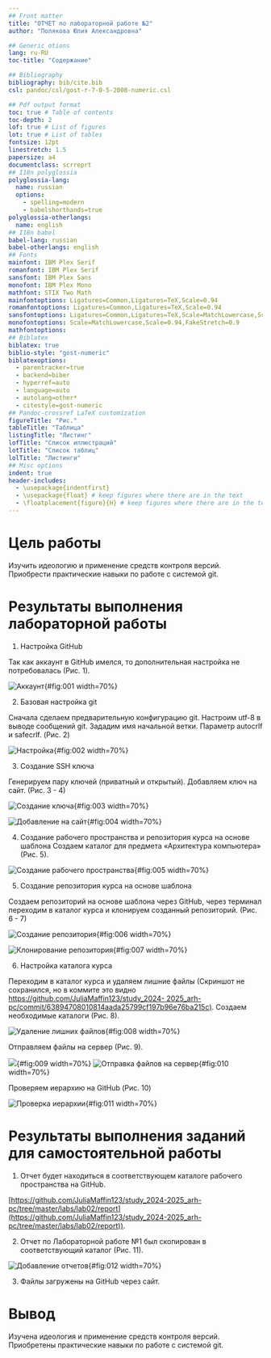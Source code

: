 ```yaml
---
## Front matter
title: "ОТЧЕТ по лабораторной работе №2"
author: "Полякова Юлия Александровна"

## Generic otions
lang: ru-RU
toc-title: "Содержание"

## Bibliography
bibliography: bib/cite.bib
csl: pandoc/csl/gost-r-7-0-5-2008-numeric.csl

## Pdf output format
toc: true # Table of contents
toc-depth: 2
lof: true # List of figures
lot: true # List of tables
fontsize: 12pt
linestretch: 1.5
papersize: a4
documentclass: scrreprt
## I18n polyglossia
polyglossia-lang:
  name: russian
  options:
	- spelling=modern
	- babelshorthands=true
polyglossia-otherlangs:
  name: english
## I18n babel
babel-lang: russian
babel-otherlangs: english
## Fonts
mainfont: IBM Plex Serif
romanfont: IBM Plex Serif
sansfont: IBM Plex Sans
monofont: IBM Plex Mono
mathfont: STIX Two Math
mainfontoptions: Ligatures=Common,Ligatures=TeX,Scale=0.94
romanfontoptions: Ligatures=Common,Ligatures=TeX,Scale=0.94
sansfontoptions: Ligatures=Common,Ligatures=TeX,Scale=MatchLowercase,Scale=0.94
monofontoptions: Scale=MatchLowercase,Scale=0.94,FakeStretch=0.9
mathfontoptions:
## Biblatex
biblatex: true
biblio-style: "gost-numeric"
biblatexoptions:
  - parentracker=true
  - backend=biber
  - hyperref=auto
  - language=auto
  - autolang=other*
  - citestyle=gost-numeric
## Pandoc-crossref LaTeX customization
figureTitle: "Рис."
tableTitle: "Таблица"
listingTitle: "Листинг"
lofTitle: "Список иллюстраций"
lotTitle: "Список таблиц"
lolTitle: "Листинги"
## Misc options
indent: true
header-includes:
  - \usepackage{indentfirst}
  - \usepackage{float} # keep figures where there are in the text
  - \floatplacement{figure}{H} # keep figures where there are in the text
---
```


# Цель работы

Изучить  идеологию  и  применение  средств  контроля  версий.  Приобрести практические навыки по работе с системой git. 

# Результаты выполнения лабораторной работы

1. Настройка GitHub 

Так  как  аккаунт  в  GitHub  имелся,  то  дополнительная  настройка  не потребовалась (Рис. 1). 

![Аккаунт](image/im1.jpg){#fig:001 width=70%}

2. Базовая настройка git 

Сначала  сделаем  предварительную  конфигурацию  git.  Настроим  utf-8  в выводе сообщений git. Зададим имя начальной ветки. Параметр autocrlf и safecrlf. (Рис. 2) 

![Настройка ](image/im2.jpg){#fig:002 width=70%}

3. Создание SSH ключа 

Генерируем пару ключей (приватный и открытый). Добавляем ключ на сайт. (Рис. 3 - 4) 

![Создание ключа](image/im3.jpg){#fig:003 width=70%}

![Добавление на сайт](image/im4.jpg){#fig:004 width=70%}

4. Создание рабочего пространства и репозитория курса на основе шаблона Создаем каталог для предмета «Архитектура компьютера» (Рис. 5).

![Создание рабочего пространства](image/im5.jpg){#fig:005 width=70%}

5. Создание репозитория курса на основе шаблона 

Создаем репозиторий на основе шаблона через GitHub, через терминал переходим в каталог курса и клонируем созданный репозиторий. (Рис. 6 - 7)

![Создание репозитория](image/im6.jpg){#fig:006 width=70%}

![Клонирование репозитория](image/im7.jpg){#fig:007 width=70%}

6. Настройка каталога курса 

Переходим в каталог курса и удаляем лишние файлы (Скриншот не сохранился, но в коммите это видно [https://github.com/JuliaMaffin123/study_2024- 2025_arh-pc/commit/63894708010814aada25799cf197b96e76ba215c)](https://github.com/JuliaMaffin123/study_2024-2025_arh-pc/commit/63894708010814aada25799cf197b96e76ba215c).  Создаем необходимые каталоги (Рис. 8).

![Удаление лишних файлов](image/im8.jpg){#fig:008 width=70%}

Отправляем файлы на сервер (Рис. 9). 

![](image/im9.jpg){#fig:009 width=70%}
![Отправка файлов на сервер](image/im10.jpg){#fig:010 width=70%}

Проверяем иерархию на GitHub (Рис. 10) 

![Проверка иерархии](image/im11.jpg){#fig:011 width=70%}

# Результаты выполнения заданий для самостоятельной работы

1. Отчет будет находиться в соответствующем каталоге рабочего пространства на GitHub. 

[https://github.com/JuliaMaffin123/study_2024-2025_arh-pc/tree/master/labs/lab02/report](https://github.com/JuliaMaffin123/study_2024-2025_arh-pc/tree/master/labs/lab02/report)).


2. Отчет по Лабораторной работе №1 был скопирован в соответствующий каталог (Рис. 11). 

![Добавление отчетов](image/im12.jpg){#fig:012 width=70%}

3. Файлы загружены на GitHub через сайт.

# Вывод

Изучена идеология и применение средств контроля версий. Приобретены практические навыки по работе с системой git. 
